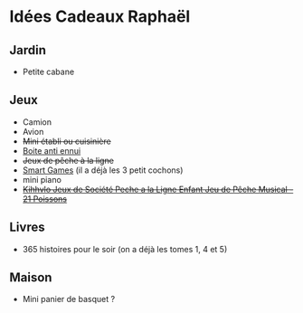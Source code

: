 # Idées Cadeaux Raphaël

## Jardin

- Petite cabane

## Jeux

- Camion
- Avion
- ~~Mini établi ou cuisinière~~
- [Boite anti ennui](https://www.natureetdecouvertes.com/enfant/librairie/decouverte-apprentissage/la-boite-anti-ennui-11209630)
- ~~Jeux de pêche à la ligne~~
- [Smart Games](https://www.smartgames.eu/fr/collection/jeux-préscolaires) (il a déjà les 3 petit cochons)
- mini piano
- ~~[Kihhvlo Jeux de Société Peche a la Ligne Enfant Jeu de Pêche Musical - 21 Poissons](https://amzn.eu/d/f0vRnRZ)~~

## Livres

- 365 histoires pour le soir (on a déjà les tomes 1, 4 et 5)

## Maison

- Mini panier de basquet ?

